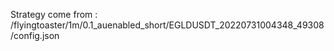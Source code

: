 Strategy come from : /flyingtoaster/1m/0.1_auenabled_short/EGLDUSDT_20220731004348_49308/config.json
